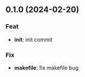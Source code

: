 ## 0.1.0 (2024-02-20)

### Feat

- **init**: init commit

### Fix

- **makefile**: fix makefile bug
